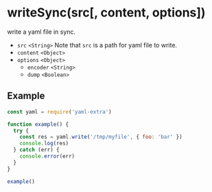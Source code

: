 # writeSync(src[, content, options])

write a yaml file in sync.

- `src` `<String>` Note that `src` is a path for yaml file to write.
- `content` `<Object>`
- `options` `<Object>`
  - `encoder` `<String>`
  - `dump` `<Boolean>`

## Example

```js
const yaml = require('yaml-extra')

function example() {
  try {
    const res = yaml.write('/tmp/myfile', { foo: 'bar' })
    console.log(res)
  } catch (err) {
    console.error(err)
  }
}

example()
```
